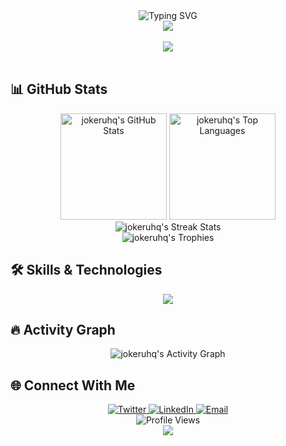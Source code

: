 <div align="center">
  <img src="https://readme-typing-svg.herokuapp.com?font=Fira+Code&size=32&duration=3000&pause=1000&color=F7F7F7&center=true&vCenter=true&width=600&lines=Hello+World!+I'm+jokeruhq;Welcome+to+my+GitHub+Profile!" alt="Typing SVG" />
</div>

<div align="center">
  <img src="https://capsule-render.vercel.app/api?type=waving&color=gradient&height=200&section=header&text=jokeruhq&fontSize=80&fontAlignY=35&animation=fadeIn" />
</div>

<br/>

<div align="center">
  <img src="https://quotes-github-readme.vercel.app/api?type=horizontal&theme=radical&quote=The%20mind%20is%20like%20a%20parachute%3A%20it%20only%20works%20if%20it's%20open" />
</div>

<br/>

## 📊 GitHub Stats

<div align="center">
  <img src="https://github-readme-stats.vercel.app/api?username=jokeruhq&show_icons=true&theme=radical&hide_border=true" alt="jokeruhq's GitHub Stats" height="170" />
  <img src="https://github-readme-stats.vercel.app/api/top-langs/?username=jokeruhq&layout=compact&theme=radical&hide_border=true" alt="jokeruhq's Top Languages" height="170" />
</div>

<div align="center">
  <img src="https://github-readme-streak-stats.herokuapp.com/?user=jokeruhq&theme=radical&hide_border=true" alt="jokeruhq's Streak Stats" />
</div>

<div align="center">
  <img src="https://github-profile-trophy.vercel.app/?username=jokeruhq&theme=radical&no-frame=true&row=1&column=7" alt="jokeruhq's Trophies" />
</div>

## 🛠️ Skills & Technologies

<div align="center">
  <img src="https://skillicons.dev/icons?i=js,ts,react,nextjs,nodejs,python,html,css,tailwind,git,github,vscode&perline=6" />
</div>

## 🔥 Activity Graph

<div align="center">
  <img src="https://github-readme-activity-graph.vercel.app/graph?username=jokeruhq&theme=redical&hide_border=true" alt="jokeruhq's Activity Graph" />
</div>

## 🌐 Connect With Me

<div align="center">
  <a href="https://twitter.com/jokeruhq" target="_blank">
    <img src="https://img.shields.io/badge/Twitter-1DA1F2?style=for-the-badge&logo=twitter&logoColor=white" alt="Twitter" />
  </a>
  <a href="https://linkedin.com/in/jokeruhq" target="_blank">
    <img src="https://img.shields.io/badge/LinkedIn-0077B5?style=for-the-badge&logo=linkedin&logoColor=white" alt="LinkedIn" />
  </a>
  <a href="mailto:contact@jokeruhq.com" target="_blank">
    <img src="https://img.shields.io/badge/Email-D14836?style=for-the-badge&logo=gmail&logoColor=white" alt="Email" />
  </a>
</div>

<div align="center">
  <img src="https://komarev.com/ghpvc/?username=jokeruhq&style=flat-square&color=blueviolet" alt="Profile Views" />
</div>

<div align="center">
  <img src="https://capsule-render.vercel.app/api?type=waving&color=gradient&height=100&section=footer" />
</div>
